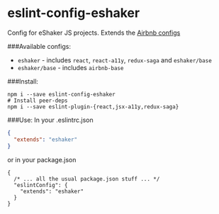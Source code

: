 # eslint-config-eshaker
Config for eShaker JS projects.
Extends the [Airbnb configs](https://github.com/airbnb/javascript)

###Available configs:
- `eshaker` - includes `react`, `react-a11y`, `redux-saga` and `eshaker/base`
- `eshaker/base` - includes `airbnb-base`

###Install:
```
npm i --save eslint-config-eshaker
# Install peer-deps
npm i --save eslint-plugin-{react,jsx-a11y,redux-saga}
```
###Use:
In your .eslintrc.json
```json
{
  "extends": "eshaker"
}
```
or in your package.json
```json5
{
  /* ... all the usual package.json stuff ... */
  "eslintConfig": {
    "extends": "eshaker"
  }
}
```
